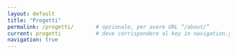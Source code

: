 ```yaml
---
layout: default
title: "Progetti"
permalink: /progetti/       # opzionale, per avere URL “/about/”
current: progetti           # deve corrispondere al key in navigation.yml
navigation: true
---
```

